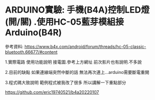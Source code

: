 # ARDUINO實驗: 手機(B4A)控制LED燈(開/關) .使用HC-05藍芽模組接 Arduino(B4R)

參考資料:
https://www.b4x.com/android/forum/threads/hc-05-classic-bluetooth.66677/#content



1.實際電路  使用功能說明
接電圖.參考上方網址
前次影片也有說明.不多說


2.目前的缺點
如果連線端突然中斷的話
無法再次連上...arduino需要斷電重開


3.程式碼大致說明
範例程式被我改了很多
所以講解一下重點部分


https://github.com/eric19740521/b4a20220107
